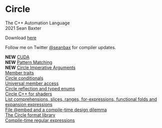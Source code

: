 # Circle
The C++ Automation Language  
2021
Sean Baxter

Download [here](https://www.circle-lang.org/)

Follow me on Twitter [@seanbax](https://www.twitter.com/seanbax) for compiler updates.

**NEW** [CUDA](cuda/README.md)  
**NEW** [Pattern Matching](pattern/README.md)  
**NEW** [Circle Imperative Arguments](imperative/README.md)  
[Member traits](member-traits/README.md)  
[Circle conditionals](conditional/README.md)  
[Universal member access](universal/README.md)  
[Circle reflection and typed enums](reflection/README.md)  
[Circle C++ for shaders](https://www.github.com/seanbaxter/shaders)  
[List comprehensions, slices, ranges, for-expressions, functional folds and expansion expressions](comprehension/comprehension.md)  
[File @embed and a compile-time design dilemma](embed/embed.md)  
[The Circle format library](fmt/fmt.md)  
[Compile-time regular expressions](regex/regex.md)  
